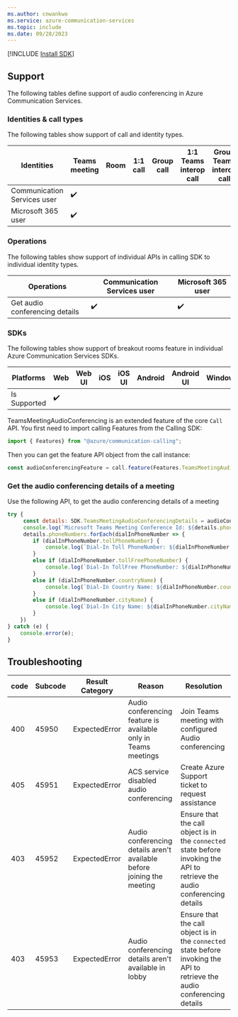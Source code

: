 ```yaml
---
ms.author: cnwankwo
ms.service: azure-communication-services
ms.topic: include
ms.date: 09/28/2023
---
```

[!INCLUDE [Install SDK](../install-sdk/install-sdk-web.md)]

## Support
The following tables define support of audio conferencing in Azure Communication Services.

### Identities & call types
The following tables show support of call and identity types. 

|Identities                                         | Teams meeting | Room | 1:1 call | Group call | 1:1 Teams interop call | Group Teams interop call |
|--------------------------------------|---------------|------|----------|------------|------------------------|--------------------------|
|Communication Services user	| ✔️	          |      |          |            |	                      |	                         |
|Microsoft 365 user	                        | ✔️	          |      |          |            |                        |                          |

### Operations

The following tables show support of individual APIs in calling SDK to individual identity types. 

|Operations                   | Communication Services user | Microsoft 365 user |
|-----------------------------|------------------------------|-------------------|
|Get audio conferencing details		| ✔️	| ✔️  |  	

### SDKs
The following tables show support of breakout rooms feature in individual Azure Communication Services SDKs.

|  Platforms     | Web | Web UI | iOS | iOS UI | Android | Android UI | Windows |
|---------------|-----|--------|--------|--------|----------|--------|---------|
|Is Supported | ✔️  |        |        |        |          |        |         |		


TeamsMeetingAudioConferencing is an extended feature of the core `Call` API. You first need to import calling Features from the Calling SDK:

```js
import { Features} from "@azure/communication-calling";
```

Then you can get the feature API object from the call instance:

```js
const audioConferencingFeature = call.feature(Features.TeamsMeetingAudioConferencing);
```

### Get the audio conferencing details of a meeting
Use the following API, to get the audio conferencing details of a meeting
```js
try {
     const details: SDK.TeamsMeetingAudioConferencingDetails = audioConferencingFeature.getTeamsMeetingAudioConferencingDetails();
     console.log(`Microsoft Teams Meeting Conference Id: ${details.phoneConferenceId}`);
     details.phoneNumbers.forEach(dialInPhoneNumber => {
        if (dialInPhoneNumber.tollPhoneNumber) { 
            console.log(`Dial-In Toll PhoneNumber: ${dialInPhoneNumber.tollPhoneNumber.phoneNumber}`);
        }
        else if (dialInPhoneNumber.tollFreePhoneNumber) { 
            console.log(`Dial-In TollFree PhoneNumber: ${dialInPhoneNumber.tollFreePhoneNumber.phoneNumber}`);
        } 
        else if (dialInPhoneNumber.countryName) {
            console.log(`Dial-In Country Name: ${dialInPhoneNumber.countryName}`);
        }
        else if (dialInPhoneNumber.cityName) {
            console.log(`Dial-In City Name: ${dialInPhoneNumber.cityName}`);
        }
    })
} catch (e) {
    console.error(e);
}
```
## Troubleshooting
|code| Subcode | Result Category | Reason | Resolution |
|----------------------------------------------|--------|--------|---------|----------|
|400	| 45950 | ExpectedError  | Audio conferencing feature is available only in Teams meetings | Join Teams meeting with configured Audio conferencing |
|405 | 45951	| ExpectedError | ACS service disabled audio conferencing |  Create Azure Support ticket to request assistance |
|403 | 45952	| ExpectedError | Audio conferencing details aren't available before joining the meeting  | Ensure that the call object is in the `connected` state before invoking the API to retrieve the audio conferencing details |
|403 | 45953	| ExpectedError | Audio conferencing details aren't available in lobby  | Ensure that the call object is in the `connected` state before invoking the API to retrieve the audio conferencing details |
